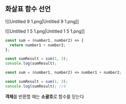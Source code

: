 ## 화살표 함수 선언

![[Untitled 9 1.png|Untitled 9 1.png]]

![[Untitled 1 5 1.png|Untitled 1 5 1.png]]

```JavaScript
const sum = (number1, number2) => {
  return number1 + number2;
};

const sumResult = sum(1, 3);
console.log(sumResult);
```

```JavaScript
const sum = (number1, number2) => number1 + number2;

const sumResult = sum(1, 3);
console.log(sumResult); //4
```

**객체**를 반환할 때는 **소괄호**로 함수를 닫는다